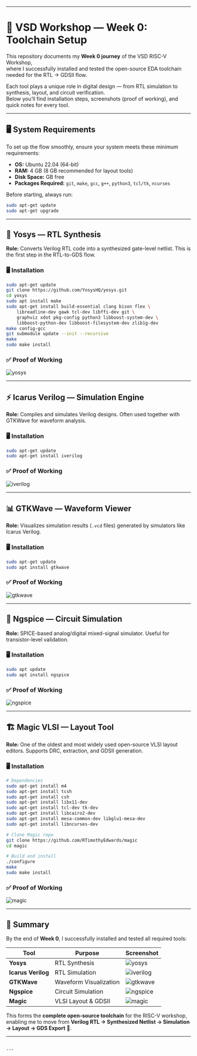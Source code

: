 
---

# 🚀 VSD Workshop — Week 0: Toolchain Setup  

This repository documents my **Week 0 journey** of the VSD RISC-V Workshop,  
where I successfully installed and tested the open-source EDA toolchain needed for the RTL → GDSII flow.  

Each tool plays a unique role in digital design — from RTL simulation to synthesis, layout, and circuit verification.  
Below you’ll find installation steps, screenshots (proof of working), and quick notes for every tool.  

---

## 🖥️ System Requirements  

To set up the flow smoothly, ensure your system meets these minimum requirements:  

- **OS:** Ubuntu 22.04 (64-bit)  
- **RAM:** 4 GB (8 GB recommended for layout tools)  
- **Disk Space:**  GB free  
- **Packages Required:** `git`, `make`, `gcc`, `g++`, `python3`, `tcl/tk`, `ncurses`  

Before starting, always run:  

```bash
sudo apt-get update
sudo apt-get upgrade
````

---

## 🔧 Yosys — RTL Synthesis

**Role:** Converts Verilog RTL code into a synthesized gate-level netlist.
This is the first step in the RTL-to-GDS flow.

### 🖥️ Installation

```bash
sudo apt-get update
git clone https://github.com/YosysHQ/yosys.git
cd yosys
sudo apt install make
sudo apt-get install build-essential clang bison flex \
    libreadline-dev gawk tcl-dev libffi-dev git \
    graphviz xdot pkg-config python3 libboost-system-dev \
    libboost-python-dev libboost-filesystem-dev zlib1g-dev
make config-gcc
git submodule update --init --recursive
make
sudo make install
```

### ✅ Proof of Working

![yosys](https://github.com/Harish7377/RISC-V_VSD_Concept-to-Silicon/blob/main/Week%200/yosys.png)

---

## ⚡ Icarus Verilog — Simulation Engine

**Role:** Compiles and simulates Verilog designs. Often used together with GTKWave for waveform analysis.

### 🖥️ Installation

```bash
sudo apt-get update
sudo apt-get install iverilog
```

### ✅ Proof of Working

![iverilog](https://github.com/Harish7377/RISC-V_VSD_Concept-to-Silicon/blob/main/Week%200/iverilog.png)

---

## 📊 GTKWave — Waveform Viewer

**Role:** Visualizes simulation results (`.vcd` files) generated by simulators like Icarus Verilog.

### 🖥️ Installation

```bash
sudo apt-get update
sudo apt install gtkwave
```

### ✅ Proof of Working

![gtkwave](https://github.com/Harish7377/RISC-V_VSD_Concept-to-Silicon/blob/main/Week%200/gtkwave.png)

---

## 🔬 Ngspice — Circuit Simulation

**Role:** SPICE-based analog/digital mixed-signal simulator. Useful for transistor-level validation.

### 🖥️ Installation

```bash
sudo apt update
sudo apt install ngspice
```

### ✅ Proof of Working

![ngspice](https://github.com/Harish7377/RISC-V_VSD_Concept-to-Silicon/blob/main/Week%200/ngspice.png)

---

## 🏗️ Magic VLSI — Layout Tool

**Role:** One of the oldest and most widely used open-source VLSI layout editors.
Supports DRC, extraction, and GDSII generation.

### 🖥️ Installation

```bash
# Dependencies
sudo apt-get install m4
sudo apt-get install tcsh
sudo apt-get install csh
sudo apt-get install libx11-dev
sudo apt-get install tcl-dev tk-dev
sudo apt-get install libcairo2-dev
sudo apt-get install mesa-common-dev libglu1-mesa-dev
sudo apt-get install libncurses-dev

# Clone Magic repo
git clone https://github.com/RTimothyEdwards/magic
cd magic

# Build and install
./configure
make
sudo make install
```

### ✅ Proof of Working

![magic](https://github.com/Harish7377/RISC-V_VSD_Concept-to-Silicon/blob/main/Week%200/magic.png)

---

## 📌 Summary

By the end of **Week 0**, I successfully installed and tested all required tools:

| Tool               | Purpose                | Screenshot                                                                                            |
| ------------------ | ---------------------- | ----------------------------------------------------------------------------------------------------- |
| **Yosys**          | RTL Synthesis          | ![yosys](https://github.com/Harish7377/RISC-V_VSD_Concept-to-Silicon/blob/main/Week%200/yosys.png)       |
| **Icarus Verilog** | RTL Simulation         | ![iverilog](https://github.com/Harish7377/RISC-V_VSD_Concept-to-Silicon/blob/main/Week%200/iverilog.png) |
| **GTKWave**        | Waveform Visualization | ![gtkwave](https://github.com/Harish7377/RISC-V_VSD_Concept-to-Silicon/blob/main/Week%200/gtkwave.png)   |
| **Ngspice**        | Circuit Simulation     | ![ngspice](https://github.com/Harish7377/RISC-V_VSD_Concept-to-Silicon/blob/main/Week%200/ngspice.png)   |
| **Magic**          | VLSI Layout & GDSII    | ![magic](https://github.com/Harish7377/RISC-V_VSD_Concept-to-Silicon/blob/main/Week%200/magic.png)       |

This forms the **complete open-source toolchain** for the RISC-V workshop, enabling me to move from **Verilog RTL → Synthesized Netlist → Simulation → Layout → GDS Export** 🚀.

---

```

---

```
